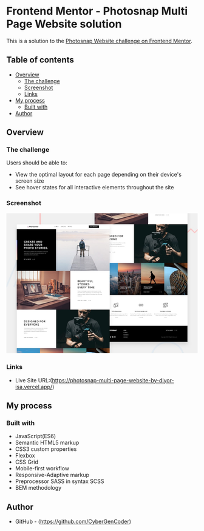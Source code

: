 # Frontend Mentor - Photosnap Multi Page Website solution

This is a solution to the [Photosnap Website challenge on Frontend Mentor](https://www.frontendmentor.io/challenges/photosnap-multipage-website-nMDSrNmNW). 

## Table of contents

- [Overview](#overview)
  - [The challenge](#the-challenge)
  - [Screenshot](#screenshot)
  - [Links](#links)
- [My process](#my-process)
  - [Built with](#built-with)
- [Author](#author)

## Overview

### The challenge

Users should be able to:

- View the optimal layout for each page depending on their device's screen size
- See hover states for all interactive elements throughout the site

### Screenshot

![](./preview.jpg)

### Links

- Live Site URL:(https://photosnap-multi-page-website-by-diyor-isa.vercel.app/)

## My process

### Built with

- JavaScript(ES6)
- Semantic HTML5 markup
- CSS3 custom properties
- Flexbox
- CSS Grid
- Mobile-first workflow
- Responsive-Adaptive markup
- Preprocessor SASS in syntax SCSS
- BEM methodology

## Author

- GitHub - (https://github.com/CyberGenCoder)
